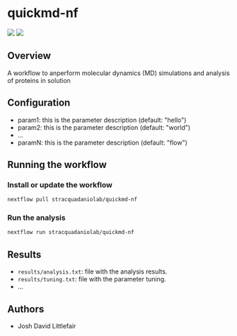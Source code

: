 # quickmd-nf

![](https://img.shields.io/badge/current_version-0.0.6-blue)
![](https://github.com/stracquadaniolab/quickmd-nf/workflows/build/badge.svg)
## Overview
A workflow to anperform molecular dynamics (MD) simulations and analysis of proteins in solution

## Configuration

- param1: this is the parameter description (default: "hello")
- param2: this is the parameter description (default: "world")
- ...
- paramN: this is the parameter description (default: "flow")

## Running the workflow

### Install or update the workflow

```bash
nextflow pull stracquadaniolab/quickmd-nf
```

### Run the analysis

```bash
nextflow run stracquadaniolab/quickmd-nf
```

## Results

- `results/analysis.txt`: file with the analysis results.
- `results/tuning.txt`: file with the parameter tuning.
- ...

## Authors

- Josh David Littlefair
